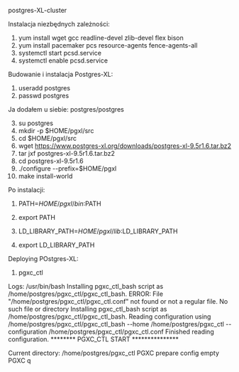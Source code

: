 postgres-XL-cluster

Instalacja niezbędnych zależności:
1. yum install wget gcc readline-devel zlib-devel flex bison
2. yum install pacemaker pcs resource-agents fence-agents-all
3. systemctl start pcsd.service
4. systemctl enable pcsd.service

Budowanie i instalacja Postgres-XL:
1. useradd postgres
2. passwd postgres

  Ja dodałem u siebie: postgres/postgres

3. su postgres
4. mkdir -p $HOME/pgxl/src
5. cd $HOME/pgxl/src
6. wget https://www.postgres-xl.org/downloads/postgres-xl-9.5r1.6.tar.bz2
7. tar jxf postgres-xl-9.5r1.6.tar.bz2
8. cd postgres-xl-9.5r1.6
9. ./configure --prefix=$HOME/pgxl
10. make install-world

Po instalacji:
1. PATH=$HOME/pgxl/bin:$PATH
2. export PATH

3. LD_LIBRARY_PATH=$HOME/pgxl/lib:$LD_LIBRARY_PATH
4. export LD_LIBRARY_PATH

Deploying POstgres-XL:
1. pgxc_ctl

Logs:
/usr/bin/bash
Installing pgxc_ctl_bash script as /home/postgres/pgxc_ctl/pgxc_ctl_bash.
ERROR: File "/home/postgres/pgxc_ctl/pgxc_ctl.conf" not found or not a regular file. No such file or directory
Installing pgxc_ctl_bash script as /home/postgres/pgxc_ctl/pgxc_ctl_bash.
Reading configuration using /home/postgres/pgxc_ctl/pgxc_ctl_bash --home /home/postgres/pgxc_ctl --configuration /home/postgres/pgxc_ctl/pgxc_ctl.conf
Finished reading configuration.
   ******** PGXC_CTL START ***************

Current directory: /home/postgres/pgxc_ctl
PGXC prepare config empty
PGXC q

